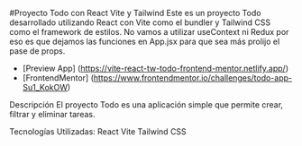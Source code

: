 #Proyecto Todo con React Vite y Tailwind
Este es un proyecto Todo desarrollado utilizando React con Vite como el bundler y Tailwind CSS como el framework de estilos. No vamos a utilizar useContext ni Redux por eso es que dejamos las funciones en App.jsx para que sea más prolijo el pase de props.

- [Preview App] (https://vite-react-tw-todo-frontend-mentor.netlify.app/)
- [FrontendMentor] (https://www.frontendmentor.io/challenges/todo-app-Su1_KokOW)

Descripción
El proyecto Todo es una aplicación simple que permite crear, filtrar y eliminar tareas. 

Tecnologías Utilizadas:
React
Vite
Tailwind CSS